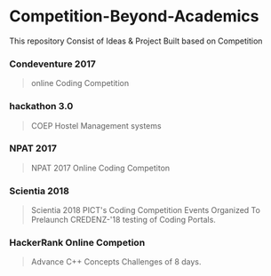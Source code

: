 # Competition-Beyond-Academics
 This repository Consist of Ideas & Project Built based on Competition

### Condeventure 2017
> online Coding Competition

### hackathon 3.0
> COEP Hostel Management systems

### NPAT 2017
> NPAT 2017 Online Coding Competiton

### Scientia 2018
> Scientia 2018 PICT's Coding Competition Events Organized To Prelaunch CREDENZ-'18 testing of Coding Portals.

### HackerRank Online Competion
> Advance C++ Concepts Challenges of 8 days.
